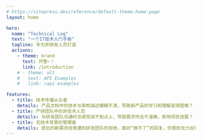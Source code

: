 ```yaml
---
# https://vitepress.dev/reference/default-theme-home-page
layout: home

hero:
  name: "Technical Log"
  text: "一个IT技术入门手册"
  tagline: 专为非研发人员打造
  actions:
    - theme: brand
      text: 开整~！
      link: /introduction
    # - theme: alt
    #   text: API Examples
    #   link: /api-examples

features:
  - title: 技术传播从业者
    details: 产品文档中的技术与架构描述模糊不清，导致新产品的学习和理解变得困难？
  - title: 产研团队中的非技术人员
    details: 与研发团队沟通时总感觉说不到点上，导致需求传达不准确，影响项目进展？
  - title: 无技术背景的管理者
    details: 提出的新需求经常遭到研发团队的拒绝，面对“做不了”的回复，你感到无力反驳，项目推进受阻？
---
```


